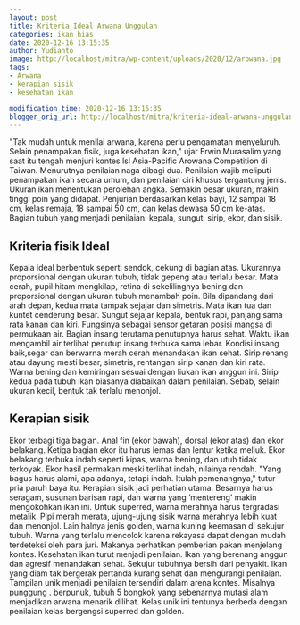 ```yaml
---
layout: post
title: Kriteria Ideal Arwana Unggulan
categories: ikan hias
date: 2020-12-16 13:15:35
author: Yudianto
image: http://localhost/mitra/wp-content/uploads/2020/12/arowana.jpg
tags:
- Arwana
- kerapian sisik
- kesehatan ikan

modification_time: 2020-12-16 13:15:35
blogger_orig_url: http://localhost/mitra/kriteria-ideal-arwana-unggulan.html
---
```


"Tak mudah untuk menilai arwana, karena perlu pengamatan menyeluruh. Selain penampakan fisik, juga kesehatan ikan," ujar Erwin Murasalim yang saat itu tengah menjuri kontes lsl Asia-Pacific Arowana Competition di Taiwan. Menurutnya penilaian naga dibagi dua. Penilaian wajib meliputi penampakan ikan secara umum, dan penilaian ciri khusus tergantung jenis.
Ukuran ikan menentukan perolehan angka. Semakin besar ukuran, makin tinggi poin yang didapat. Penjurian berdasarkan kelas bayi, 12 sampai 18 cm, kelas remaja, 18 sampai 50 cm, dan kelas dewasa 50 cm ke-atas. Bagian tubuh yang menjadi penilaian: kepala, sungut, sirip, ekor, dan sisik.
<h2 id="fisik">Kriteria fisik Ideal</h2>
Kepala ideal berbentuk seperti sendok, cekung di bagian atas. Ukurannya proporsional dengan ukuran tubuh, tidak gepeng atau terlalu besar. Mata cerah, pupil hitam mengkilap, retina di sekelilingnya bening dan proporsional dengan ukuran tubuh menambah poin. Bila dipandang dari arah depan, kedua mata tampak sejajar dan simetris. Mata ikan tua dan kuntet cenderung besar.
Sungut sejajar kepala, bentuk rapi, panjang sama rata kanan dan kiri. Fungsinya sebagai sensor getaran posisi mangsa di permukaan air. Bagian insang terutama penutupnya harus sehat. Waktu ikan mengambil air terlihat penutup insang terbuka sama lebar. Kondisi insang baik,segar dan berwarna merah cerah menandakan ikan sehat.
Sirip renang atau dayung mesti besar, simetris, rentangan sirip kanan dan kiri rata. Warna bening dan kemiringan sesuai dengan liukan ikan anggun ini. Sirip kedua pada tubuh ikan biasanya diabaikan dalam penilaian. Sebab, selain ukuran kecil, bentuk tak terlalu menonjol.
<h2 id="Permak">Kerapian sisik</h2>
Ekor terbagi tiga bagian. Anal fin (ekor bawah), dorsal (ekor atas) dan ekor belakang. Ketiga bagian ekor itu harus lemas dan lentur ketika meliuk. Ekor belakang terbuka indah seperti kipas, warna bening, dan utuh tidak terkoyak. Ekor hasil permakan meski terlihat indah, nilainya rendah. "Yang bagus harus alami, apa adanya, tetapi indah. Itulah pemenangnya," tutur pria paruh baya itu.
Kerapian sisik jadi perhatian utama. Besarnya harus seragam, susunan barisan rapi, dan warna yang ‘mentereng’ makin mengokohkan ikan ini. Untuk superred, warna merahnya harus tergradasi metalik. Pipi merah merata, ujung-ujung sisik warna merahnya lebih kuat dan menonjol.
Lain halnya jenis golden, warna kuning keemasan di sekujur tubuh. Warna yang terlalu mencolok karena rekayasa dapat dengan mudah terdeteksi oleh para juri. Makanya perhatikan pemberian pakan menjelang kontes.
Kesehatan ikan turut menjadi penilaian. Ikan yang berenang anggun dan agresif menandakan sehat. Sekujur tubuhnya bersih dari penyakit. Ikan yang diam tak bergerak pertanda kurang sehat dan mengurangi penilaian.
Tampilan unik menjadi penilaian tersendiri dalam arena kontes. Misalnya punggung . berpunuk, tubuh 5 bongkok yang sebenarnya mutasi alam menjadikan arwana menarik dilihat. Kelas unik ini tentunya berbeda dengan penilaian kelas bergengsi superred dan golden.

